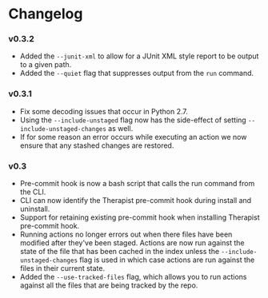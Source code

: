 # Changelog

### v0.3.2

- Added the `--junit-xml` to allow for a JUnit XML style report to be 
  output to a given path.
- Added the `--quiet` flag that suppresses output from the `run`
  command.

### v0.3.1

- Fix some decoding issues that occur in Python 2.7.
- Using the `--include-unstaged` flag now has the side-effect of setting
  `--include-unstaged-changes` as well.
- If for some reason an error occurs while executing an action we now
  ensure that any stashed changes are restored.

### v0.3

- Pre-commit hook is now a bash script that calls the run command from 
  the CLI.
- CLI can now identify the Therapist pre-commit hook during install and
  uninstall.
- Support for retaining existing pre-commit hook when installing 
  Therapist pre-commit hook.
- Running actions no longer errors out when there files have been 
  modified after they've been staged. Actions are now run against the 
  state of the file that has been cached in the index unless the 
  `--include-unstaged-changes` flag is used in which case actions are
  run against the files in their current state.
- Added the `--use-tracked-files` flag, which allows you to run actions
  against all the files that are being tracked by the repo.
